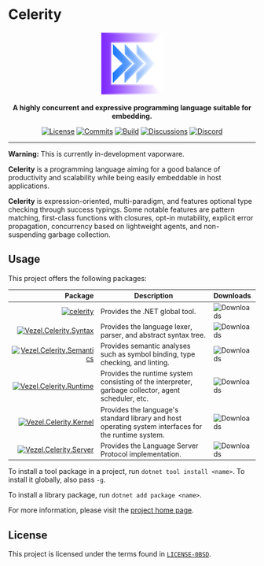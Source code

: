 # Celerity

<div align="center">
    <img src="celerity.svg"
         width="128" />
</div>

<p align="center">
    <strong>
        A highly concurrent and expressive programming language suitable for
        embedding.
    </strong>
</p>

<div align="center">

[![License](https://img.shields.io/github/license/vezel-dev/celerity?color=brown)](LICENSE-0BSD)
[![Commits](https://img.shields.io/github/commit-activity/m/vezel-dev/celerity/master?label=commits&color=slateblue)](https://github.com/vezel-dev/celerity/commits/master)
[![Build](https://img.shields.io/github/workflow/status/vezel-dev/celerity/Build/master)](https://github.com/vezel-dev/celerity/actions/workflows/build.yml)
[![Discussions](https://img.shields.io/github/discussions/vezel-dev/celerity?color=teal)](https://github.com/vezel-dev/celerity/discussions)
[![Discord](https://img.shields.io/discord/960716713136095232?color=peru&label=discord)](https://discord.gg/SdBCrRuNxY)

</div>

---

**Warning:** This is currently in-development vaporware.

**Celerity** is a programming language aiming for a good balance of
productivity and scalability while being easily embeddable in host applications.

**Celerity** is expression-oriented, multi-paradigm, and features optional type
checking through success typings. Some notable features are pattern matching,
first-class functions with closures, opt-in mutability, explicit error
propagation, concurrency based on lightweight agents, and non-suspending garbage
collection.

## Usage

This project offers the following packages:

| Package | Description | Downloads |
| -: | - | :- |
| [![celerity][cli-img]][cli-pkg] | Provides the .NET global tool. | ![Downloads][cli-dls] |
| [![Vezel.Celerity.Syntax][syntax-img]][syntax-pkg] | Provides the language lexer, parser, and abstract syntax tree. | ![Downloads][syntax-dls] |
| [![Vezel.Celerity.Semantics][semantics-img]][semantics-pkg] | Provides semantic analyses such as symbol binding, type checking, and linting. | ![Downloads][semantics-dls] |
| [![Vezel.Celerity.Runtime][runtime-img]][runtime-pkg] | Provides the runtime system consisting of the interpreter, garbage collector, agent scheduler, etc. | ![Downloads][runtime-dls] |
| [![Vezel.Celerity.Kernel][kernel-img]][kernel-pkg] | Provides the language's standard library and host operating system interfaces for the runtime system. | ![Downloads][kernel-dls] |
| [![Vezel.Celerity.Server][server-img]][server-pkg] | Provides the Language Server Protocol implementation. | ![Downloads][server-dls] |

[cli-pkg]: https://www.nuget.org/packages/celerity
[syntax-pkg]: https://www.nuget.org/packages/Vezel.Celerity.Syntax
[semantics-pkg]: https://www.nuget.org/packages/Vezel.Celerity.Semantics
[runtime-pkg]: https://www.nuget.org/packages/Vezel.Celerity.Runtime
[kernel-pkg]: https://www.nuget.org/packages/Vezel.Celerity.Kernel
[server-pkg]: https://www.nuget.org/packages/Vezel.Celerity.Server

[cli-img]: https://img.shields.io/nuget/v/celerity?label=celerity
[syntax-img]: https://img.shields.io/nuget/v/Vezel.Celerity.Syntax?label=Vezel.Celerity.Syntax
[semantics-img]: https://img.shields.io/nuget/v/Vezel.Celerity.Semantics?label=Vezel.Celerity.Semantics
[runtime-img]: https://img.shields.io/nuget/v/Vezel.Celerity.Runtime?label=Vezel.Celerity.Runtime
[kernel-img]: https://img.shields.io/nuget/v/Vezel.Celerity.Kernel?label=Vezel.Celerity.Kernel
[server-img]: https://img.shields.io/nuget/v/Vezel.Celerity.Server?label=Vezel.Celerity.Server

[cli-dls]: https://img.shields.io/nuget/dt/celerity?label=
[syntax-dls]: https://img.shields.io/nuget/dt/Vezel.Celerity.Syntax?label=
[semantics-dls]: https://img.shields.io/nuget/dt/Vezel.Celerity.Semantics?label=
[runtime-dls]: https://img.shields.io/nuget/dt/Vezel.Celerity.Runtime?label=
[kernel-dls]: https://img.shields.io/nuget/dt/Vezel.Celerity.Kernel?label=
[server-dls]: https://img.shields.io/nuget/dt/Vezel.Celerity.Server?label=

To install a tool package in a project, run `dotnet tool install <name>`. To
install it globally, also pass `-g`.

To install a library package, run `dotnet add package <name>`.

For more information, please visit the
[project home page](https://docs.vezel.dev/celerity).

## License

This project is licensed under the terms found in
[`LICENSE-0BSD`](LICENSE-0BSD).
